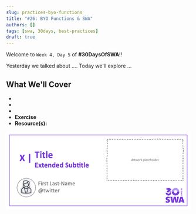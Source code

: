 ```yaml
---
slug: practices-byo-functions
title: "#26: BYO Functions & SWA"
authors: []
tags: [swa, 30days, best-practices]
draft: true 
---
```


Welcome to `Week 4, Day 5` of **#30DaysOfSWA**!! 

Yesterday we talked about .... Today we'll explore ...


## What We'll Cover
 * 
 * 
 * 
 * **Exercise** 
 * **Resource(s):** 

![](../static/img/series/banner.png)
